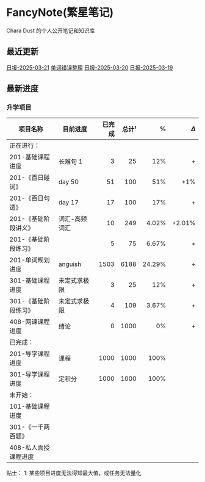 # FancyNote(繁星笔记)
Chara Dust 的个人公开笔记和知识库

## 最近更新
[日报-2025-03-21](./log/2025-03-21.md)
[单词错误整理](./lib/english/单词默写错误整理)
[日报-2025-03-20](./log/2025-03-20.md)
[日报-2025-03-19](./log/2025-03-19.md)

## 最新进度

### 升学项目

| 项目名称         | 目前进度    |  已完成 |  总计¹ |      % | $\Delta$ |
| ------------ | ------- | ---: | ---: | -----: | -------: |
| 正在进行：        |         |      |      |        |          |
| 201-基础课程进度   | 长难句 1   |    3 |   25 |    12% |        + |
| 201-《百日碰词》   | day 50  |   51 |  100 |    51% |      +1% |
| 201-《百日句透》   | day 17  |   17 |  100 |    17% |        + |
| 201-《基础阶段讲义》 | 词汇-高频词汇 |   10 |  249 |  4.02% |   +2.01% |
| 201-《基础阶段练习》 |         |    5 |   75 |  6.67% |        + |
| 201-单词规划进度   | anguish | 1503 | 6188 | 24.29% |        + |
| 301-基础课程进度   | 未定式求极限  |    3 |   25 |    12% |        + |
| 301-《基础阶段练习》 | 未定式求极限  |    4 |  109 |  3.67% |        + |
| 408-网课课程进度   | 绪论      |    0 | 1000 |     0% |        + |
| 已完成：         |         |      |      |        |          |
| 201-导学课程进度   | 课程      | 1000 | 1000 |   100% |          |
| 301-导学课程进度   | 定积分     | 1000 | 1000 |   100% |          |
| 未开始：         |         |      |      |        |          |
| 101-基础课程进度   |         |      |      |        |          |
| 301-《一千两百题》  |         |      |      |        |          |
| 408-私人面授课程进度 |         |      |      |        |          |

贴士：
1: 某些项目进度无法得知最大值，或任务无法量化

